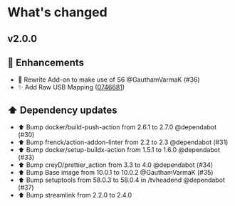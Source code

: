 # What's changed

## v2.0.0

## 🚀 Enhancements

- 🔨 Rewrite Add-on to make use of S6 @GauthamVarmaK (#36)
- ✨ Add Raw USB Mapping ([0746681](https://github.com/GauthamVarmaK/addon-tvheadend/commit/0746681000e2ad185bdbffe02d4256b09c61b472))

## ⬆️ Dependency updates

- ⬆️ Bump docker/build-push-action from 2.6.1 to 2.7.0 @dependabot (#30)
- ⬆️ Bump frenck/action-addon-linter from 2.2 to 2.3 @dependabot (#31)
- ⬆️ Bump docker/setup-buildx-action from 1.5.1 to 1.6.0 @dependabot (#33)
- ⬆️ Bump creyD/prettier_action from 3.3 to 4.0 @dependabot (#34)
- ⬆️ Bump Base image from 10.0.1 to 10.0.2 @GauthamVarmaK (#35)
- ⬆️ Bump setuptools from 58.0.3 to 58.0.4 in /tvheadend @dependabot (#37)
- ⬆️ Bump streamlink from 2.2.0 to 2.4.0
